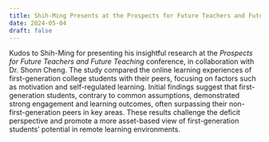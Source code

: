 ```yaml
---
title: Shih-Ming Presents at the Prospects for Future Teachers and Future Teaching Conference
date: 2024-05-04
draft: false
---
```


Kudos to Shih-Ming for presenting his insightful research at the *Prospects for Future Teachers and Future Teaching* conference, in collaboration with Dr. Shonn Cheng. The study compared the online learning experiences of first-generation college students with their peers, focusing on factors such as motivation and self-regulated learning. Initial findings suggest that first-generation students, contrary to common assumptions, demonstrated strong engagement and learning outcomes, often surpassing their non-first-generation peers in key areas. These results challenge the deficit perspective and promote a more asset-based view of first-generation students’ potential in remote learning environments.